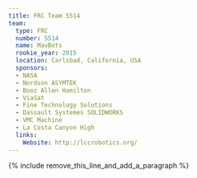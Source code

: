 ```yaml
---
title: FRC Team 5514
team:
  type: FRC
  number: 5514
  name: MavBots
  rookie_year: 2015
  location: Carlsbad, California, USA
  sponsors:
  - NASA
  - Nordson ASYMTEK
  - Booz Allen Hamilton
  - ViaSat
  - Fine Technology Solutions
  - Dassault Systemes SOLIDWORKS
  - VMC Machine
  - La Costa Canyon High
  links:
    Website: http://lccrobotics.org/
---
```


{% include remove_this_line_and_add_a_paragraph %}